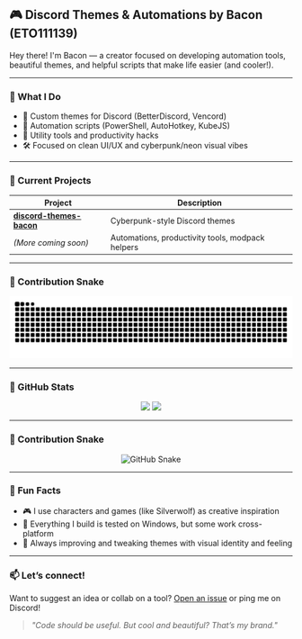 ## 🎮 Discord Themes & Automations by Bacon (ETO111139)

Hey there! I'm Bacon — a creator focused on developing automation tools, beautiful themes, and helpful scripts that make life easier (and cooler!).

---

### 💼 What I Do

* 🎨 Custom themes for Discord (BetterDiscord, Vencord)
* 🤖 Automation scripts (PowerShell, AutoHotkey, KubeJS)
* 🧩 Utility tools and productivity hacks
* 🛠️ Focused on clean UI/UX and cyberpunk/neon visual vibes

---

### 🧪 Current Projects

| Project                                                                       | Description                                                               |
| ----------------------------------------------------------------------------- | ------------------------------------------------------------------------- |
| **[discord-themes-bacon](https://github.com/ETO111139/discord-themes-bacon)** | Cyberpunk-style Discord themes                                            |
| *(More coming soon)*                                                          | Automations, productivity tools, modpack helpers                          |

---

### 🐍 Contribution Snake

![Snake animation](https://github.com/ETO111139/snk/raw/output/github-contribution-grid-snake.svg)

---

### 🚀 GitHub Stats

<p align="center">
  <img src="https://github-readme-stats.vercel.app/api?username=ETO111139&show_icons=true&theme=tokyonight" />
  <img src="https://github-readme-stats.vercel.app/api/top-langs/?username=ETO111139&layout=compact&theme=tokyonight" />
</p>

---

### 🐍 Contribution Snake

<p align="center">
  <img src="https://github.com/ETO111139/ETO111139/blob/output/github-contribution-grid-snake.svg" alt="GitHub Snake" />
</p>

---

### 🧠 Fun Facts

* 🎮 I use characters and games (like Silverwolf) as creative inspiration
* 🐧 Everything I build is tested on Windows, but some work cross-platform
* 💜 Always improving and tweaking themes with visual identity and feeling

---

### 📫 Let’s connect!

Want to suggest an idea or collab on a tool? [Open an issue](https://github.com/ETO111139/discord-themes-bacon/issues) or ping me on Discord!

> *"Code should be useful. But cool and beautiful? That’s my brand."*
